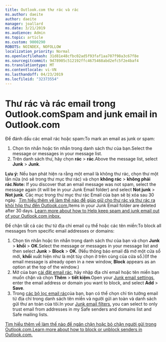 ```yaml
---
title: Outlook.com thư rác và rác
ms.author: daeite
author: daeite
manager: joallard
ms.date: 3/21/2019
ms.audience: Admin
ms.topic: article
ms.custom: 9000290
ROBOTS: NOINDEX, NOFOLLOW
localization_priority: Normal
ms.openlocfilehash: 31d81e48cfbc02ad5f93faf1aa707f98a3c67f8e
ms.sourcegitcommit: 9d78905c512192ffc4675468abd2efc5f2e4baf4
ms.translationtype: MT
ms.contentlocale: vi-VN
ms.lasthandoff: 04/23/2019
ms.locfileid: "32373554"
---
```

# <a name="spam-and-junk-email-in-outlookcom"></a><span data-ttu-id="4169a-102">Thư rác và rác email trong Outlook.com</span><span class="sxs-lookup"><span data-stu-id="4169a-102">Spam and junk email in Outlook.com</span></span>

<span data-ttu-id="4169a-103">Để đánh dấu các email rác hoặc spam:</span><span class="sxs-lookup"><span data-stu-id="4169a-103">To mark an email as junk or spam:</span></span>

1. <span data-ttu-id="4169a-104">Chọn tin nhắn hoặc tin nhắn trong danh sách thư của bạn.</span><span class="sxs-lookup"><span data-stu-id="4169a-104">Select the message or messages in your message list.</span></span>
1. <span data-ttu-id="4169a-105">Trên danh sách thư, hãy chọn **rác** > **rác**.</span><span class="sxs-lookup"><span data-stu-id="4169a-105">Above the message list, select **Junk** > **Junk**.</span></span>

<span data-ttu-id="4169a-106">**Lưu ý:** Nếu bạn phát hiện ra rằng một email là không thư rác, chọn thư một lần nữa (nó sẽ trong thư mục thư rác) và chọn **không rác** > **không phải rác**.</span><span class="sxs-lookup"><span data-stu-id="4169a-106">**Note:** If you discover that an email message was not spam, select the message again (it will be in your Junk Email folder) and select **Not junk** > **Not junk**.</span></span> <span data-ttu-id="4169a-107">Các mục trong thư mục thư rác Email của bạn sẽ bị xóa sau 30 ngày.  [Tìm hiểu thêm về làm thế nào để giúp giữ cho thư rác và thư rác ra khỏi hộp thư đến Outlook.com.](https://support.office.com/article/a3ece97b-82f8-4a5e-9ac3-e92fa6427ae4)</span><span class="sxs-lookup"><span data-stu-id="4169a-107">Items in your Junk Email folder are deleted after 30 days. [Learn more about how to Help keep spam and junk email out of your Outlook.com inbox.](https://support.office.com/article/a3ece97b-82f8-4a5e-9ac3-e92fa6427ae4)</span></span>

<span data-ttu-id="4169a-108">Để chặn tất cả các thư từ địa chỉ email cụ thể hoặc các tên miền:</span><span class="sxs-lookup"><span data-stu-id="4169a-108">To block all messages from specific email addresses or domains:</span></span>

1. <span data-ttu-id="4169a-109">Chọn tin nhắn hoặc tin nhắn trong danh sách thư của bạn và chọn **Junk** > **khối** > **OK**.</span><span class="sxs-lookup"><span data-stu-id="4169a-109">Select the message or messages in your message list and then select **Junk** > **Block** > **OK**.</span></span> <span data-ttu-id="4169a-110">(Nếu thông báo email đã mở một cửa sổ mới, **khối** xuất hiện như là một tùy chọn ở trên cùng của cửa sổ.)</span><span class="sxs-lookup"><span data-stu-id="4169a-110">(If the email message is already open in a new window, **Block** appears as an option at the top of the window.)</span></span>
1. <span data-ttu-id="4169a-111">Mở của bạn [cài đặt email rác](https://outlook.live.com/mail/options/mail/junkEmail/blockedSendersAndDomainsV2), hãy nhập địa chỉ email hoặc tên miền bạn muốn chặn và chọn **Thêm** > **tiết kiệm**.</span><span class="sxs-lookup"><span data-stu-id="4169a-111">Open your [Junk email settings](https://outlook.live.com/mail/options/mail/junkEmail/blockedSendersAndDomainsV2), enter the email address or domain you want to block, and select **Add** > **Save**.</span></span>
1. <span data-ttu-id="4169a-112">Trong [các bộ lọc email rác](https://outlook.live.com/mail/options/mail/junkEmail/filtersOption)của bạn, bạn có thể chọn chỉ tin tưởng email từ địa chỉ trong danh sách tên miền và người gửi an toàn và danh sách gửi thư an toàn của tôi.</span><span class="sxs-lookup"><span data-stu-id="4169a-112">In your [Junk email filters](https://outlook.live.com/mail/options/mail/junkEmail/filtersOption), you can select to only trust email from addresses in my Safe senders and domains list and Safe mailing lists.</span></span>

[<span data-ttu-id="4169a-113">Tìm hiểu thêm về làm thế nào để ngăn chặn hoặc bỏ chặn người gửi trong Outlook.com.</span><span class="sxs-lookup"><span data-stu-id="4169a-113">Learn more about how to block or unblock senders in Outlook.com.</span></span>](https://support.office.com/article/afba1c94-77bb-4f50-8b85-057cf52f4d5e)